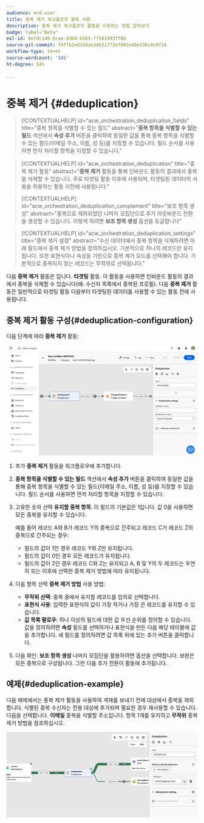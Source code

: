 ```yaml
---
audience: end-user
title: 중복 제거 워크플로우 활동 사용
description: 중복 제거 워크플로우 활동을 사용하는 방법 알아보기
badge: label="Beta"
exl-id: 8efdc140-6cae-430d-b585-ff581993ff60
source-git-commit: f4ffb1e033dae3d631772ef602e48e336c8c0f16
workflow-type: tm+mt
source-wordcount: '585'
ht-degree: 54%

---
```


# 중복 제거 {#deduplication}

>[!CONTEXTUALHELP]
>id="acw_orchestration_deduplication_fields"
>title="중복 항목을 식별할 수 있는 필드"
>abstract="**중복 항목을 식별할 수 있는 필드** 섹션에서 **속성 추가** 버튼을 클릭하여 동일한 값을 통해 중복 항목을 식별할 수 있는 필드(이메일 주소, 이름, 성 등)를 지정할 수 있습니다. 필드 순서를 사용하면 먼저 처리할 항목을 지정할 수 있습니다."

>[!CONTEXTUALHELP]
>id="acw_orchestration_deduplication"
>title="중복 제거 활동"
>abstract="**중복 제거** 활동을 통해 인바운드 활동의 결과에서 중복을 삭제할 수 있습니다. 주로 타겟팅 활동 이후에 사용되며, 타겟팅된 데이터의 사용을 허용하는 활동 이전에 사용됩니다."


>[!CONTEXTUALHELP]
>id="acw_orchestration_deduplication_complement"
>title="보조 항목 생성"
>abstract="중복으로 제외되었던 나머지 모집단으로 추가 아웃바운드 전환을 생성할 수 있습니다. 이렇게 하려면 **보조 항목 생성** 옵션을 토글합니다"

>[!CONTEXTUALHELP]
>id="acw_orchestration_deduplication_settings"
>title="중복 제거 설정"
>abstract="수신 데이터에서 중복 항목을 삭제하려면 아래 필드에서 중복 제거 방법을 정의하십시오. 기본적으로 하나의 레코드만 유지됩니다. 또한 표현식이나 속성을 기반으로 중복 제거 모드를 선택해야 합니다. 기본적으로 중복되지 않는 레코드는 무작위로 선택됩니다."

다음 **중복 제거** 활동은 입니다. **타겟팅** 활동. 이 활동을 사용하면 인바운드 활동의 결과에서 중복을 삭제할 수 있습니다(예: 수신자 목록에서 중복된 프로필). 다음 **중복 제거** 활동은 일반적으로 타겟팅 활동 다음부터 타겟팅된 데이터를 사용할 수 있는 활동 전에 사용됩니다.

## 중복 제거 활동 구성{#deduplication-configuration}

다음 단계에 따라 **중복 제거** 활동:

![](../assets/workflow-deduplication.png)

1. 추가 **중복 제거** 활동을 워크플로우에 추가합니다.

1. **중복 항목을 식별할 수 있는 필드** 섹션에서 **속성 추가** 버튼을 클릭하여 동일한 값을 통해 중복 항목을 식별할 수 있는 필드(이메일 주소, 이름, 성 등)를 지정할 수 있습니다. 필드 순서를 사용하면 먼저 처리할 항목을 지정할 수 있습니다.

1. 고유한 숫자 선택 **유지할 중복 항목**. 이 필드의 기본값은 1입니다. 값 0을 사용하면 모든 중복을 유지할 수 있습니다.

   예를 들어 레코드 A와 B가 레코드 Y의 중복으로 간주되고 레코드 C가 레코드 Z의 중복으로 간주되는 경우:

   * 필드의 값이 1인 경우 레코드 Y와 Z만 유지됩니다.
   * 필드의 값이 0인 경우 모든 레코드가 유지됩니다.
   * 필드의 값이 2인 경우 레코드 C와 Z는 유지되고 A, B 및 Y의 두 레코드는 우연히 또는 이후에 선택한 중복 제거 방법에 따라 유지됩니다.

1. 다음 항목 선택 **중복 제거 방법** 사용 방법:

   * **무작위 선택**: 중복 중에서 유지할 레코드를 임의로 선택합니다.
   * **표현식 사용**: 입력한 표현식의 값이 가장 작거나 가장 큰 레코드를 유지할 수 있습니다.
   * **값 목록 팔로우**: 하나 이상의 필드에 대한 값 우선 순위를 정의할 수 있습니다. 값을 정의하려면 **속성** 필드를 선택하거나 표현식을 만든 다음 해당 테이블에 값을 추가합니다. 새 필드를 정의하려면 값 목록 위에 있는 추가 버튼을 클릭합니다.

1. 다음 확인: **보조 항목 생성** 나머지 모집단을 활용하려면 옵션을 선택합니다. 보완은 모든 중복으로 구성됩니다. 그런 다음 추가 전환이 활동에 추가됩니다.

## 예제{#deduplication-example}

다음 예제에서는 중복 제거 활동을 사용하여 게재를 보내기 전에 대상에서 중복을 제외합니다. 식별된 중복 수신자는 전용 대상에 추가되며 필요한 경우 재사용할 수 있습니다. 다음을 선택합니다. **이메일** 중복을 식별할 주소입니다. 항목 1개를 유지하고 **무작위** 중복 제거 방법을 참조하십시오.

![](../assets/workflow-deduplication-example.png)
